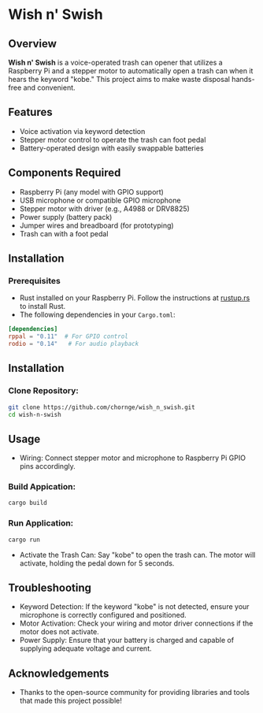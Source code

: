 # Wish n' Swish

## Overview

**Wish n' Swish** is a voice-operated trash can opener that utilizes a Raspberry Pi and a stepper motor to automatically open a trash can when it hears the keyword "kobe." This project aims to make waste disposal hands-free and convenient.

## Features

- Voice activation via keyword detection
- Stepper motor control to operate the trash can foot pedal
- Battery-operated design with easily swappable batteries

## Components Required

- Raspberry Pi (any model with GPIO support)
- USB microphone or compatible GPIO microphone
- Stepper motor with driver (e.g., A4988 or DRV8825)
- Power supply (battery pack)
- Jumper wires and breadboard (for prototyping)
- Trash can with a foot pedal

## Installation

### Prerequisites

- Rust installed on your Raspberry Pi. Follow the instructions at [rustup.rs](https://rustup.rs/) to install Rust.
- The following dependencies in your `Cargo.toml`:

```toml
[dependencies]
rppal = "0.11"  # For GPIO control
rodio = "0.14"   # For audio playback
```

## Installation

### Clone Repository:

```bash
git clone https://github.com/chornge/wish_n_swish.git
cd wish-n-swish
```

## Usage

- Wiring: Connect stepper motor and microphone to Raspberry Pi GPIO pins accordingly.

### Build Appication:

```bash
cargo build
```

### Run Application:

```bash
cargo run
```
- Activate the Trash Can: Say "kobe" to open the trash can. The motor will activate, holding the pedal down for 5 seconds.

## Troubleshooting

- Keyword Detection: If the keyword "kobe" is not detected, ensure your microphone is correctly configured and positioned.
- Motor Activation: Check your wiring and motor driver connections if the motor does not activate.
- Power Supply: Ensure that your battery is charged and capable of supplying adequate voltage and current.

## Acknowledgements

- Thanks to the open-source community for providing libraries and tools that made this project possible!